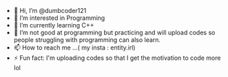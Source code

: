 - 👋 Hi, I’m @dumbcoder121
- 👀 I’m interested in Programming
- 🌱 I’m currently learning C++
- 💞️ I’m not good at programming but practicing and will upload codes so people struggling with programming can also learn.
- 📫 How to reach me ...( my insta : entity.irl)
- ⚡ Fun fact: I'm uploading codes so that I get the motivation to code more lol

<!---
dumbcoder121/dumbcoder121 is a ✨ special ✨ repository because its `README.md` (this file) appears on your GitHub profile.
You can click the Preview link to take a look at your changes.
--->
